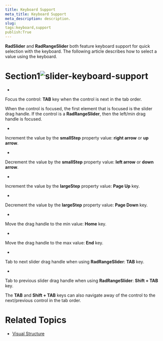 ```yaml
---
title: Keyboard Support
meta_title: Keyboard Support
meta_description: description.
slug: 
tags:keyboard,support
publish:True
---
```



__RadSlider__ and __RadRangeSlider__ both feature keyboard support for quick selection with the 
        keyboard. The following article describes how to select a value using the keyboard.
      

# Section1![slider-keyboard-support](../Media/Controls\Slider\slider-keyboard-support.png)

* 

Focus the control: __TAB__ key when the control is next in the tab order. 
            

When the control is focused, the first element that is focused is the slider drag handle. If the control is a 
              __RadRangeSlider__, then the left/min drag handle is focused.
            

* 

Increment the value by the __smallStep__ property value: 
              __right arrow__ or __up arrow__.
            

* 

Decrement the value by the __smallStep__ property value: 
              __left arrow__ or __down arrow__.
            

* 

Increment the value by the __largeStep__ property value: __Page Up__ key.
            

* 

Decrement the value by the __largeStep__ property value: __Page Down__ key.
            

* 

Move the drag handle to the min value: __Home__ key.
            

* 

Move the drag handle to the max value: __End__ key.
            

* 

Tab to next slider drag handle when using __RadRangeSlider__: __TAB__ key.
            

* 

Tab to previous slider drag handle when using __RadRangeSlider__: 
              __Shift + TAB__ key.
            

The __TAB__ and __Shift + TAB__ keys can also navigate away of the control to the 
          next/previous control in the tab order.
        

# Related Topics

 * [Visual Structure]({{slug:visual-structure}})
